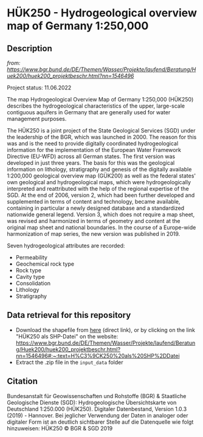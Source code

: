 # HÜK250 - Hydrogeological overview map of Germany 1:250,000

## Description

*from: https://www.bgr.bund.de/DE/Themen/Wasser/Projekte/laufend/Beratung/Huek200/huek200_projektbeschr.html?nn=1546496*

Project status: 11.06.2022

The map Hydrogeological Overview Map of Germany 1:250,000 (HÜK250) describes the hydrogeological characteristics of the upper, large-scale contiguous aquifers in Germany that are generally used for water management purposes.

The HÜK250 is a joint project of the State Geological Services (SGD) under the leadership of the BGR, which was launched in 2000. The reason for this was and is the need to provide digitally coordinated hydrogeological information for the implementation of the European Water Framework Directive (EU-WFD) across all German states. The first version was developed in just three years. The basis for this was the geological information on lithology, stratigraphy and genesis of the digitally available 1:200,000 geological overview map (GÜK200) as well as the federal states' own geological and hydrogeological maps, which were hydrogeologically interpreted and reattributed with the help of the regional expertise of the SGD. At the end of 2006, version 2, which had been further developed and supplemented in terms of content and technology, became available, containing in particular a newly designed database and a standardized nationwide general legend. Version 3, which does not require a map sheet, was revised and harmonized in terms of geometry and content at the original map sheet and national boundaries. In the course of a Europe-wide harmonization of map series, the new version was published in 2019.

Seven hydrogeological attributes are recorded:
- Permeability
- Geochemical rock type
- Rock type
- Cavity type
- Consolidation
- Lithology
- Stratigraphy

## Data retrieval for this repository
- Download the shapefile from [here](https://download.bgr.de/bgr/grundwasser/huek250/shp/huek250.zip) (direct link), or by clicking on the link "HÜK250 als SHP-Datei" on the website: https://www.bgr.bund.de/DE/Themen/Wasser/Projekte/laufend/Beratung/Huek200/huek200_projektbeschr.html?nn=1546496#:~:text=H%C3%9CK250%20als%20SHP%2DDatei
- Extract the .zip file in the `input_data` folder

## Citation
Bundesanstalt für Geowissenschaften und Rohstoffe (BGR) & Staatliche Geologische Dienste (SGD):
Hydrogeologische Übersichtskarte von Deutschland 1:250.000 (HÜK250). Digitaler Datenbestand,
Version 1.0.3 (2019) - Hannover.
Bei jeglicher Verwendung der Daten in analoger oder digitaler Form ist an deutlich sichtbarer Stelle
auf die Datenquelle wie folgt hinzuweisen: HÜK250 © BGR & SGD 2019